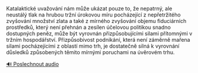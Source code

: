 
Katalaktické uvažování nám může ukázat pouze to, že nepatrný, ale neustálý tlak na hrubou tržní úrokovou míru pocházející z nepřetržitého zvyšování množství zlata a také z mírného zvyšování objemu fiduciárních prostředků, který není přehnán a zesílen účelovou politikou snadno dostupných peněz, může být vyrovnán přizpůsobujícími silami přítomnými v tržním hospodářství. Přizpůsobivost podnikání, která není záměrně mařena silami pocházejícími z oblastí mimo trh, je dostatečně silná k vyrovnání důsledků způsobených těmito mírnými poruchami na úvěrovém trhu.

[🔊 Poslechnout audio](/data/7-paragraphs/audio/chapter_103/para_008-Katalaktick-uvaovn-nm-me-ukzat-pouze-to.mp3)
